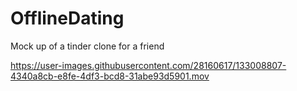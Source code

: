 # OfflineDating

Mock up of a tinder clone for a friend

https://user-images.githubusercontent.com/28160617/133008807-4340a8cb-e8fe-4df3-bcd8-31abe93d5901.mov
